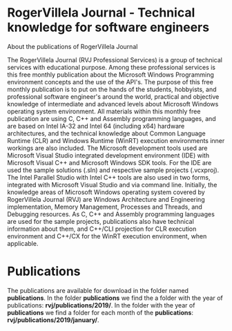 # RogerVillela Journal - Technical knowledge for software engineers

About the publications of RogerVillela Journal

The RogerVillela Journal (RVJ Professional Services) is a group of technical services with educational purpose. Among these professional services is this free monthly publication about the Microsoft Windows Programming environment concepts and the use of the API's. The purpose of this free monthly publication is to put on the hands of the students, hobbyists, and professional software engineer's around the world, practical and objective knowledge of intermediate and advanced levels about Microsoft Windows operating system environment. All materials within this monthly free publication are using C, C++ and Assembly programming languages, and are based on Intel IA-32 and Intel 64 (including x64) hardware architectures, and the technical knowledge about Common Language Runtime (CLR) and Windows Runtime (WinRT) execution environments inner workings are also included. The Microsoft development tools used are Microsoft Visual Studio integrated development environment (IDE) with Microsoft Visual C++ and Microsoft Windows SDK tools. For the IDE are used the sample solutions (.sln) and respective sample projects (.vcxproj). The Intel Parallel Studio with Intel C++ tools are also used in two forms, integrated with Microsoft Visual Studio and via command line. Initially, the knowledge areas of Microsoft Windows operating system covered by RogerVillela Journal (RVJ) are Windows Architecture and Engineering implementation, Memory Management, Processes and Threads, and Debugging resources. As C, C++ and Assembly programming languages are used for the sample projects, publications also have technical information about them, and C++/CLI projection for CLR execution environment and C++/CX for the WinRT execution environment, when applicable.

# Publications

The publications are available for download in the folder named **publications**.
In the folder **publications** we find the a folder with the year of publications: **rvj/publications/2019/**.
In the folder with the year of **publications** we find a folder for each month of the **publications**: **rvj/publications/2019/january/**.


